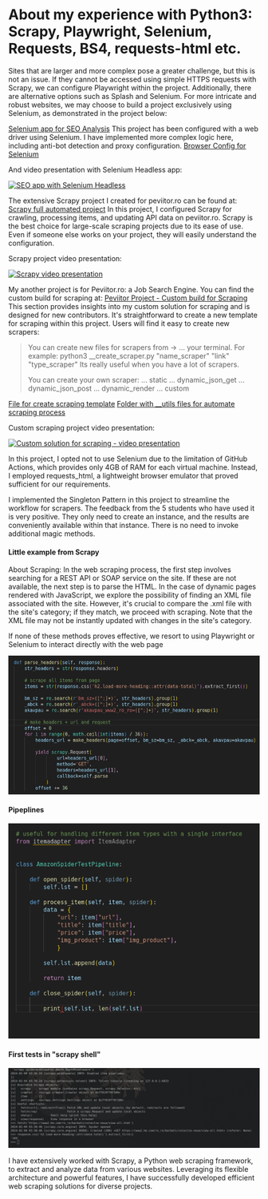 # About my experience with Python3: Scrapy, Playwright, Selenium, Requests, BS4, requests-html etc.

Sites that are larger and more complex pose a greater challenge, but this is not an issue. If they cannot be accessed
using simple HTTPS requests with Scrapy, we can configure Playwright within the project. Additionally, there are alternative
options such as Splash and Selenium. For more intricate and robust websites, we may choose to build a project exclusively using 
Selenium, as demonstrated in the project below:

[Selenium app for SEO Analysis](https://github.com/andreireporter13/SEO-1st-page-Google-data-scrape)
This project has been configured with a web driver using Selenium. I have implemented more complex logic 
here, including anti-bot detection and proxy configuration.
[Browser Config for Selenium](https://github.com/andreireporter13/SEO-1st-page-Google-data-scrape/blob/SEO-1st-page-Google-data-scrape/browser_settings/browser_settings_file.py)

And video presentation with Selenium Headless app:

[![SEO app with Selenium Headless](https://i.ytimg.com/vi/44cThvaa3Jw/hqdefault.jpg)](https://www.youtube.com/watch?v=44cThvaa3Jw&t=687s "SEO APP + Selenium Headless")

The extensive Scrapy project I created for peviitor.ro can be found at:
[Scrapy full automated project](https://github.com/peviitor-ro/Scrapy_peviitor_jobs)
In this project, I configured Scrapy for crawling, processing items, and updating API data on peviitor.ro.
Scrapy is the best choice for large-scale scraping projects due to its ease of use. Even if someone
else works on your project, they will easily understand the configuration.

Scrapy project video presentation:

[![Scrapy video presentation](https://i.ytimg.com/vi/i_fkt29UuPs/hqdefault.jpg)](https://www.youtube.com/watch?v=i_fkt29UuPs&t=4s "Scrapy Project")

My another project is for Peviitor.ro: a Job Search Engine. You can find the custom build for scraping at:
[Peviitor Project - Custom build for Scraping](https://github.com/peviitor-ro/Scrapers_start_with_digi)
This section provides insights into my custom solution for scraping and is designed for new contributors.
It's straightforward to create a new template for scraping within this project. Users will find it easy to create new scrapers:

>  You can create new files for scrapers from ->
>  ... your terminal. For example:
>  python3 __create_scraper.py "name_scraper" "link" "type_scraper"
>  Its really useful when you have a lot of scrapers.
>
>  You can create your own scraper:
>  ... static
>  ... dynamic_json_get
>  ... dynamic_json_post
>  ... dynamic_render
>  ... custom

[File for create scraping template](https://github.com/peviitor-ro/Scrapers_start_with_digi/blob/main/new_sites/__create_scraper.py)
[Folder with __utils files for automate scraping process](https://github.com/peviitor-ro/Scrapers_start_with_digi/tree/main/new_sites/__utils)

Custom scraping project video presentation:

[![Custom solution for scraping - video presentation](https://i.ytimg.com/vi/icoCA8it9zw/hqdefault.jpg)](https://www.youtube.com/watch?v=icoCA8it9zw&t=351s "Custom Scraping Project")

In this project, I opted not to use Selenium due to the limitation of GitHub Actions, which provides only 4GB of RAM for each virtual machine.
Instead, I employed requests_html, a lightweight browser emulator that proved sufficient for our requirements.
 
I implemented the Singleton Pattern in this project to streamline the workflow for scrapers. The feedback from the 5 students who have used
it is very positive. They only need to create an instance, and the results are conveniently available within that instance. 
There is no need to invoke additional magic methods.

#### Little example from Scrapy

About Scraping:
In the web scraping process, the first step involves searching for a REST API or SOAP service on the site.
If these are not available, the next step is to parse the HTML. In the case of dynamic pages rendered with JavaScript,
we explore the possibility of finding an XML file associated with the site. However, it's crucial to compare the .xml file
with the site's category; if they match, we proceed with scraping. Note that the XML file may not be instantly updated with 
changes in the site's category.

If none of these methods proves effective, we resort to using Playwright or Selenium to interact directly with the web page

![Scrapy](./project_photo/photo_presentation.png)

#### Pipeplines
![Pipelines](./project_photo/pipelines.png)

#### First tests in "scrapy shell"
![Scrapy Shell](./project_photo/scrapy_shell.png)

I have extensively worked with Scrapy, a Python web scraping framework, to extract and analyze 
data from various websites. Leveraging its flexible architecture and powerful features, I have 
successfully developed efficient web scraping solutions for diverse projects.
